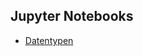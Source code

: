 ## Jupyter Notebooks
- [Datentypen](https://github.com/ts-25-01/documentation/blob/main/module01/1.4.2.algorithms_basics/datatypes.ipynb)

